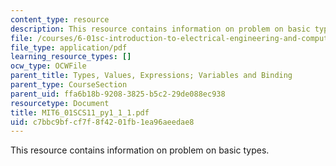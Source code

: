 ```yaml
---
content_type: resource
description: This resource contains information on problem on basic types.
file: /courses/6-01sc-introduction-to-electrical-engineering-and-computer-science-i-spring-2011/c7bbc9bfcf7f8f4201fb1ea96aeedae8_MIT6_01SCS11_py1_1_1.pdf
file_type: application/pdf
learning_resource_types: []
ocw_type: OCWFile
parent_title: Types, Values, Expressions; Variables and Binding
parent_type: CourseSection
parent_uid: ffa6b18b-9208-3825-b5c2-29de088ec938
resourcetype: Document
title: MIT6_01SCS11_py1_1_1.pdf
uid: c7bbc9bf-cf7f-8f42-01fb-1ea96aeedae8
---
```

This resource contains information on problem on basic types.